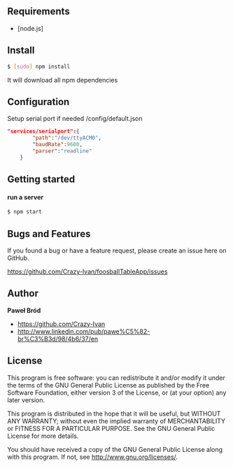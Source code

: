 ## Requirements

- [node.js]

## Install

```bash
$ [sudo] npm install
```

It will download all npm dependencies

## Configuration

Setup serial port if needed /config/default.json

```json
"services/serialport":{
        "path":"/dev/ttyACM0",
        "baudRate":9600,
        "parser":"readline"
    }
```

## Getting started

#### run a server

```bash
$ npm start
```


Bugs and Features
-----------------

If you found a bug or have a feature request, please create an issue here on GitHub.

https://github.com/Crazy-Ivan/foosballTableApp/issues


Author
------

**Paweł Bród**

+ https://github.com/Crazy-Ivan
+ http://www.linkedin.com/pub/pawe%C5%82-br%C3%B3d/98/4b6/37/en


License
-------

This program is free software: you can redistribute it and/or modify
it under the terms of the GNU General Public License as published by
the Free Software Foundation, either version 3 of the License, or
(at your option) any later version.

This program is distributed in the hope that it will be useful,
but WITHOUT ANY WARRANTY; without even the implied warranty of
MERCHANTABILITY or FITNESS FOR A PARTICULAR PURPOSE.  See the
GNU General Public License for more details.

You should have received a copy of the GNU General Public License
along with this program.  If not, see <http://www.gnu.org/licenses/>.